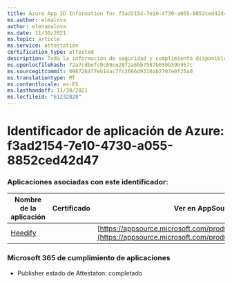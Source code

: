 ```yaml
---
title: Azure App ID Information for f3ad2154-7e10-4730-a055-8852ced42d47
ms.author: elmalova
author: elenamalova
ms.date: 11/30/2021
ms.topic: article
ms.service: attestation
certification_type: attested
description: Toda la información de seguridad y cumplimiento disponible para f3ad2154-7e10-4730-a055-8852ced42d47.
ms.openlocfilehash: 72a7cdbefc0c69ce28f2a6bb7587b659b59b957c
ms.sourcegitcommit: 0987264f7eb14ac7fc2666d9310ab2707e0f25ad
ms.translationtype: MT
ms.contentlocale: es-ES
ms.lasthandoff: 11/30/2021
ms.locfileid: "61232828"
---
```

# <a name="azure-app-id-f3ad2154-7e10-4730-a055-8852ced42d47"></a>Identificador de aplicación de Azure: f3ad2154-7e10-4730-a055-8852ced42d47


### <a name="apps-associated-with-this-id"></a>Aplicaciones asociadas con este identificador:
| **Nombre de la aplicación** | **Certificado** | **Ver en AppSource** |
|--------------|---------------|-----------------------|
| [Heedify](https://docs.microsoft.com/microsoft-365-app-certification/forward/WA200003512) |  | [https://appsource.microsoft.com/product/office/WA200003512](https://appsource.microsoft.com/product/office/WA200003512) |

### <a name="microsoft-365-app-compliance-status"></a>Microsoft 365 de cumplimiento de aplicaciones
- Publisher estado de Attestaton: completado
